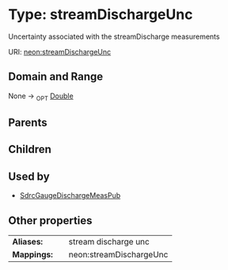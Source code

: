 
# Type: streamDischargeUnc


Uncertainty associated with the streamDischarge measurements

URI: [neon:streamDischargeUnc](https://data.neonscience.org/streamDischargeUnc)


## Domain and Range

None ->  <sub>OPT</sub> [Double](types/Double.md)

## Parents


## Children


## Used by

 * [SdrcGaugeDischargeMeasPub](SdrcGaugeDischargeMeasPub.md)

## Other properties

|  |  |  |
| --- | --- | --- |
| **Aliases:** | | stream discharge unc |
| **Mappings:** | | neon:streamDischargeUnc |

